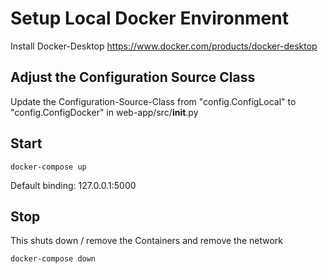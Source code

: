 # Setup Local Docker Environment
Install Docker-Desktop https://www.docker.com/products/docker-desktop


## Adjust the Configuration Source Class
Update the Configuration-Source-Class from "config.ConfigLocal" to "config.ConfigDocker" in web-app/src/__init__.py

## Start
```
docker-compose up
```
Default binding: 127.0.0.1:5000

## Stop
This shuts down / remove the Containers and remove the network
```
docker-compose down
```

